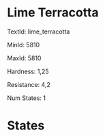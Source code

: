 # Lime Terracotta

TextId: lime_terracotta

MinId: 5810

MaxId: 5810

Hardness: 1,25

Resistance: 4,2


Num States: 1

# States
```

```